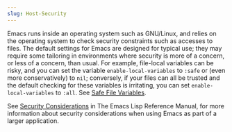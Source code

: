 ```yaml
---
slug: Host-Security
---
```


Emacs runs inside an operating system such as GNU/Linux, and relies on the operating system to check security constraints such as accesses to files. The default settings for Emacs are designed for typical use; they may require some tailoring in environments where security is more of a concern, or less of a concern, than usual. For example, file-local variables can be risky, and you can set the variable `enable-local-variables` to `:safe` or (even more conservatively) to `nil`; conversely, if your files can all be trusted and the default checking for these variables is irritating, you can set `enable-local-variables` to `:all`. See [Safe File Variables](/docs/emacs/Safe-File-Variables).

See [Security Considerations](https://www.gnu.org/software/emacs/manual/html_mono/elisp.html#Security-Considerations) in The Emacs Lisp Reference Manual, for more information about security considerations when using Emacs as part of a larger application.
